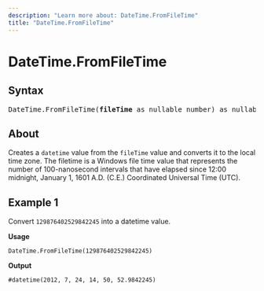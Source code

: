 ```yaml
---
description: "Learn more about: DateTime.FromFileTime"
title: "DateTime.FromFileTime"
---
```

# DateTime.FromFileTime

## Syntax

<pre>
DateTime.FromFileTime(<b>fileTime</b> as nullable number) as nullable datetime
</pre>
  
## About

Creates a `datetime` value from the `fileTime` value and converts it to the local time zone. The filetime is a Windows file time value that represents the number of 100-nanosecond intervals that have elapsed since 12:00 midnight, January 1, 1601 A.D. (C.E.) Coordinated Universal Time (UTC).

## Example 1

Convert `129876402529842245` into a datetime value.

**Usage**

```powerquery-m
DateTime.FromFileTime(129876402529842245)
```

**Output**

`#datetime(2012, 7, 24, 14, 50, 52.9842245)`
